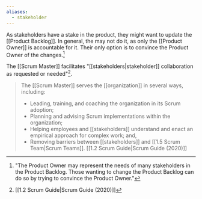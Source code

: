 ```yaml
---
aliases:
  - stakeholder
---
```

As stakeholders have a stake in the product, they might want to update the [[Product Backlog]]. In general, the may not do it, as only the [[Product Owner]] is accountable for it. Their only option is to convince the Product Owner of the changes.[^product-backlog-updates]

The [[Scrum Master]] facilitates "[[stakeholders|stakeholder]] collaboration as requested or needed"[^scrum-guide-2020].


> The [[Scrum Master]] serves the [[organization]] in several ways, including:
> - Leading, training, and coaching the organization in its Scrum adoption;
> - Planning and advising Scrum implementations within the organization;
> - Helping employees and [[stakeholders]] understand and enact an empirical approach for complex work; and,
> - Removing barriers between [[stakeholders]] and [[1.5 Scrum Team|Scrum Teams]].
> [[1.2 Scrum Guide|Scrum Guide (2020)]]


[^scrum-guide-2020]: [[1.2 Scrum Guide|Scrum Guide (2020)]]
[^product-backlog-updates]: "The Product Owner may represent the needs of many stakeholders in the Product Backlog. Those wanting to change the Product Backlog can do so by trying to convince the Product Owner."[^scrum-guide-2020]
